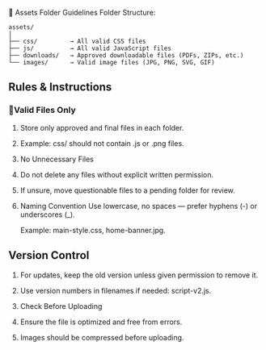 📂 Assets Folder Guidelines
Folder Structure:
```
assets/
│
├── css/         → All valid CSS files
├── js/          → All valid JavaScript files
├── downloads/   → Approved downloadable files (PDFs, ZIPs, etc.)
└── images/      → Valid image files (JPG, PNG, SVG, GIF)
```
## Rules & Instructions
### 📁Valid Files Only

 1) Store only approved and final files in each folder.

2) Example: css/ should not contain .js or .png files.

3) No Unnecessary Files

4) Do not delete any files without explicit written permission.

5) If unsure, move questionable files to a pending folder for review.

6) Naming Convention
Use lowercase, no spaces — prefer hyphens (-) or underscores (_).

   Example: main-style.css, home-banner.jpg.

## Version Control

1) For updates, keep the old version unless given permission to remove it.

2) Use version numbers in filenames if needed: script-v2.js.
3) Check Before Uploading

4) Ensure the file is optimized and free from errors.

5) Images should be compressed before uploading.
